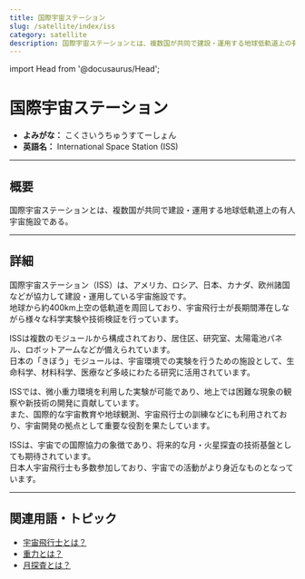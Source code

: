 ```yaml
---
title: 国際宇宙ステーション
slug: /satellite/index/iss
category: satellite
description: 国際宇宙ステーションとは、複数国が共同で建設・運用する地球低軌道上の有人宇宙施設である。
---
```


import Head from '@docusaurus/Head';

<Head>
  <script type="application/ld+json">
    {`{
      "@context": "https://schema.org",
      "@type": "DefinedTerm",
      "name": "国際宇宙ステーション",
      "inDefinedTermSet": "https://www.space-portal.org",
      "termCode": "satellite/index/iss",
      "description": "国際宇宙ステーションとは、複数国が共同で建設・運用する地球低軌道上の有人宇宙施設である。",
      "url": "https://www.space-portal.org/docs/satellite/index/iss"
    }`}
  </script>
</Head>

# 国際宇宙ステーション

- **よみがな：** こくさいうちゅうすてーしょん  
- **英語名：** International Space Station (ISS)  

---

## 概要

国際宇宙ステーションとは、複数国が共同で建設・運用する地球低軌道上の有人宇宙施設である。

---

## 詳細

国際宇宙ステーション（ISS）は、アメリカ、ロシア、日本、カナダ、欧州諸国などが協力して建設・運用している宇宙施設です。  
地球から約400km上空の低軌道を周回しており、宇宙飛行士が長期間滞在しながら様々な科学実験や技術検証を行っています。  

ISSは複数のモジュールから構成されており、居住区、研究室、太陽電池パネル、ロボットアームなどが備えられています。  
日本の「きぼう」モジュールは、宇宙環境での実験を行うための施設として、生命科学、材料科学、医療など多岐にわたる研究に活用されています。  

ISSでは、微小重力環境を利用した実験が可能であり、地上では困難な現象の観察や新技術の開発に貢献しています。  
また、国際的な宇宙教育や地球観測、宇宙飛行士の訓練などにも利用されており、宇宙開発の拠点として重要な役割を果たしています。  

ISSは、宇宙での国際協力の象徴であり、将来的な月・火星探査の技術基盤としても期待されています。  
日本人宇宙飛行士も多数参加しており、宇宙での活動がより身近なものとなっています。

---

## 関連用語・トピック

- [宇宙飛行士とは？](/docs/glossary/astronaut)  
- [重力とは？](/docs/glossary/gravity)  
- [月探査とは？](/docs/explorer/mission/moon-probe)
